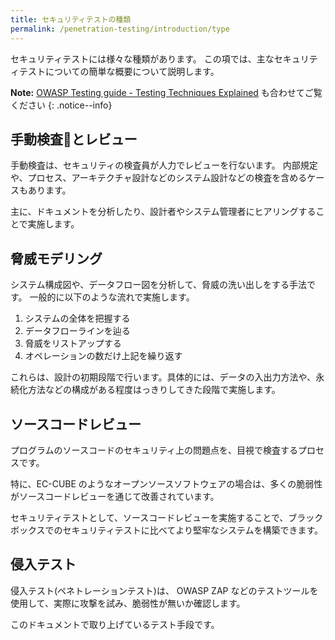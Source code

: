 ```yaml
---
title: セキュリティテストの種類
permalink: /penetration-testing/introduction/type
---
```

セキュリティテストには様々な種類があります。
この項では、主なセキュリティテストについての簡単な概要について説明します。

**Note:** [OWASP Testing guide - Testing Techniques Explained](https://owasp.org/www-project-web-security-testing-guide/v41/2-Introduction/README.html#testing-techniques-explained) も合わせてご覧ください
{: .notice--info}

## 手動検査􏰌とレビュー

手動検査は、セキュリティの検査員が人力でレビューを行ないます。
内部規定や、プロセス、アーキテクチャ設計などのシステム設計などの検査を含めるケースもあります。

主に、ドキュメントを分析したり、設計者やシステム管理者にヒアリングすることで実施します。

## 脅威モデリング

システム構成図や、データフロー図を分析して、脅威の洗い出しをする手法です。
一般的に以下のような流れで実施します。

1. システムの全体を把握する
1. データフローラインを辿る
1. 脅威をリストアップする
1. オペレーションの数だけ上記を繰り返す

これらは、設計の初期段階で行います。具体的には、データの入出力方法や、永続化方法などの構成がある程度はっきりしてきた段階で実施します。

## ソースコードレビュー

プログラムのソースコードのセキュリティ上の問題点を、目視で検査するプロセスです。

特に、EC-CUBE のようなオープンソースソフトウェアの場合は、多くの脆弱性がソースコードレビューを通じて改善されています。

セキュリティテストとして、ソースコードレビューを実施することで、ブラックボックスでのセキュリティテストに比べてより堅牢なシステムを構築できます。

## 侵入テスト

侵入テスト(ペネトレーションテスト)は、 OWASP ZAP などのテストツールを使用して、実際に攻撃を試み、脆弱性が無いか確認します。

このドキュメントで取り上げているテスト手段です。


